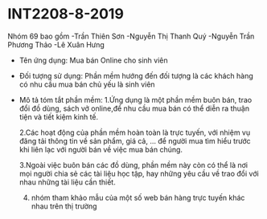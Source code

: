 # INT2208-8-2019
Nhóm 69 bao gồm
-Trần Thiên Sơn
-Nguyễn Thị Thanh Quý
-Nguyễn Trần Phương Thảo
-Lê Xuân Hưng
* Tên ứng dụng: Mua bán Online cho sinh viên
* Đối tượng sử dụng: Phần mềm hướng đến đối tượng là các khách hàng có nhu cầu mua bán chủ yếu là sinh viên 
* Mô tả tóm tắt phần mềm:
  1.Ứng dụng là một phần mềm buôn bán, trao đổi đồ dùng, sách vở online,để nhu cầu mua bán có thể diễn ra thuận tiện và tiết kiệm kinh tế.
  
  2.Các hoạt động của phần mềm hoàn toàn là trực tuyến, với nhiệm vụ đăng tải thông tin về sản phẩm, giá cả, … để người mua tìm hiểu           trước khi liên lạc với người bán về việc mua bán chúng.
  
  3.Ngoài việc buôn bán các đồ dùng, phần mềm này còn có thể là nơi mọi người chia sẻ các tài liệu học tập, hay những yêu cầu về trao         đổi với nhau những tài liệu cần thiết.
  
  4. nhóm tham khảo mẫu của một số web bán hàng trực tuyến khác nhau trên thị trường

